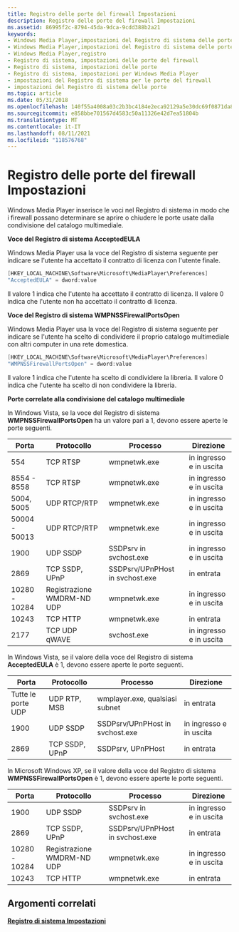 ```yaml
---
title: Registro delle porte del firewall Impostazioni
description: Registro delle porte del firewall Impostazioni
ms.assetid: 86995f2c-8794-45da-9dca-9cdd388b2a21
keywords:
- Windows Media Player,impostazioni del Registro di sistema delle porte del firewall
- Windows Media Player,impostazioni del Registro di sistema delle porte
- Windows Media Player,registro
- Registro di sistema, impostazioni delle porte del firewall
- Registro di sistema, impostazioni delle porte
- Registro di sistema, impostazioni per Windows Media Player
- impostazioni del Registro di sistema per le porte del firewall
- impostazioni del Registro di sistema delle porte
ms.topic: article
ms.date: 05/31/2018
ms.openlocfilehash: 140f55a4008a03c2b3bc4184e2eca92129a5e30dc69f0871da856b4555daec73
ms.sourcegitcommit: e858bbe701567d4583c50a11326e42d7ea51804b
ms.translationtype: MT
ms.contentlocale: it-IT
ms.lasthandoff: 08/11/2021
ms.locfileid: "118576768"
---
```

# <a name="firewall-port-registry-settings"></a>Registro delle porte del firewall Impostazioni

Windows Media Player inserisce le voci nel Registro di sistema in modo che i firewall possano determinare se aprire o chiudere le porte usate dalla condivisione del catalogo multimediale.

**Voce del Registro di sistema AcceptedEULA**

Windows Media Player usa la voce del Registro di sistema seguente per indicare se l'utente ha accettato il contratto di licenza con l'utente finale.


```C++
[HKEY_LOCAL_MACHINE\Software\Microsoft\MediaPlayer\Preferences]
"AcceptedEULA" = dword:value
```



Il valore 1 indica che l'utente ha accettato il contratto di licenza. Il valore 0 indica che l'utente non ha accettato il contratto di licenza.

**Voce del Registro di sistema WMPNSSFirewallPortsOpen**

Windows Media Player usa la voce del Registro di sistema seguente per indicare se l'utente ha scelto di condividere il proprio catalogo multimediale con altri computer in una rete domestica.


```C++
[HKEY_LOCAL_MACHINE\Software\Microsoft\MediaPlayer\Preferences]
"WMPNSSFirewallPortsOpen" = dword:value
```



Il valore 1 indica che l'utente ha scelto di condividere la libreria. Il valore 0 indica che l'utente ha scelto di non condividere la libreria.

**Porte correlate alla condivisione del catalogo multimediale**

In Windows Vista, se la voce del Registro di sistema **WMPNSSFirewallPortsOpen** ha un valore pari a 1, devono essere aperte le porte seguenti.



| Porta          | Protocollo                  | Processo                         | Direzione            |
|---------------|---------------------------|---------------------------------|----------------------|
| 554           | TCP RTSP                  | wmpnetwk.exe                    | in ingresso e in uscita |
| 8554 - 8558   | TCP RTSP                  | wmpnetwk.exe                    | in ingresso e in uscita |
| 5004, 5005    | UDP RTCP/RTP              | wmpnetwk.exe                    | in ingresso e in uscita |
| 50004 - 50013 | UDP RTCP/RTP              | wmpnetwk.exe                    | in ingresso e in uscita |
| 1900          | UDP SSDP                  | SSDPsrv in svchost.exe          | in ingresso e in uscita |
| 2869          | TCP SSDP, UPnP            | SSDPsrv/UPnPHost in svchost.exe | in entrata              |
| 10280 - 10284 | Registrazione WMDRM-ND UDP | wmpnetwk.exe                    | in ingresso e in uscita |
| 10243         | TCP HTTP                  | wmpnetwk.exe                    | in entrata              |
| 2177          | TCP UDP qWAVE             | svchost.exe                     | in ingresso e in uscita |



 

In Windows Vista, se il valore della voce del Registro di sistema **AcceptedEULA** è 1, devono essere aperte le porte seguenti.



| Porta          | Protocollo       | Processo                         | Direzione            |
|---------------|----------------|---------------------------------|----------------------|
| Tutte le porte UDP | UDP RTP, MSB   | wmplayer.exe, qualsiasi subnet        | in entrata              |
| 1900          | UDP SSDP       | SSDPsrv/UPnPHost in svchost.exe | in ingresso e in uscita |
| 2869          | TCP SSDP, UPnP | SSDPsrv, UPnPHost               | in entrata              |



 

In Microsoft Windows XP, se il valore della voce del Registro di sistema **WMPNSSFirewallPortsOpen** è 1, devono essere aperte le porte seguenti.



| Porta          | Protocollo                  | Processo                         | Direzione            |
|---------------|---------------------------|---------------------------------|----------------------|
| 1900          | UDP SSDP                  | SSDPsrv in svchost.exe          | in ingresso e in uscita |
| 2869          | TCP SSDP, UPnP            | SSDPsrv/UPnPHost in svchost.exe | in entrata              |
| 10280 - 10284 | Registrazione WMDRM-ND UDP | wmpnetwk.exe                    | in ingresso e in uscita |
| 10243         | TCP HTTP                  | wmpnetwk.exe                    | in entrata              |



 

## <a name="related-topics"></a>Argomenti correlati

<dl> <dt>

[**Registro di sistema Impostazioni**](registry-settings.md)
</dt> </dl>

 

 




